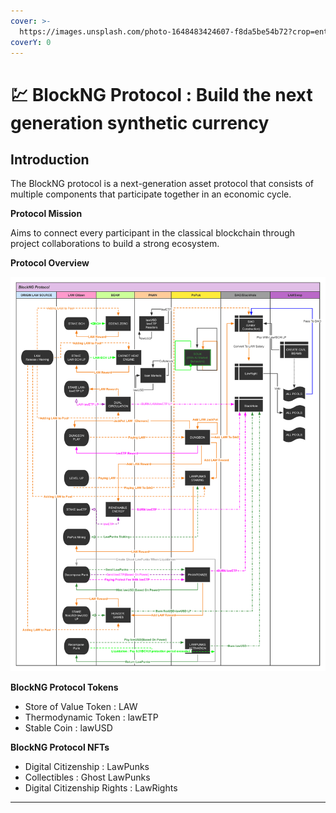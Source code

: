 ```yaml
---
cover: >-
  https://images.unsplash.com/photo-1648483424607-f8da5be54b72?crop=entropy&cs=srgb&fm=jpg&ixid=MnwxOTcwMjR8MHwxfHJhbmRvbXx8fHx8fHx8fDE2NTAwMTUxOTU&ixlib=rb-1.2.1&q=85
coverY: 0
---
```


# 💹 BlockNG Protocol : Build the next generation synthetic currency

## Introduction

The BlockNG protocol is a next-generation asset protocol that consists of multiple components that participate together in an economic cycle.



**Protocol Mission**&#x20;

Aims to connect every participant in the classical blockchain through project collaborations to build a strong ecosystem.



**Protocol Overview**

![BlockNG Protocol](<.gitbook/assets/BlockNG_Protocol.png>)

**BlockNG Protocol Tokens**

* Store of Value Token : LAW
* Thermodynamic Token : lawETP
* Stable Coin : lawUSD

**BlockNG Protocol NFTs**

* Digital Citizenship : LawPunks
* Collectibles : Ghost LawPunks
* Digital Citizenship Rights : LawRights

****
